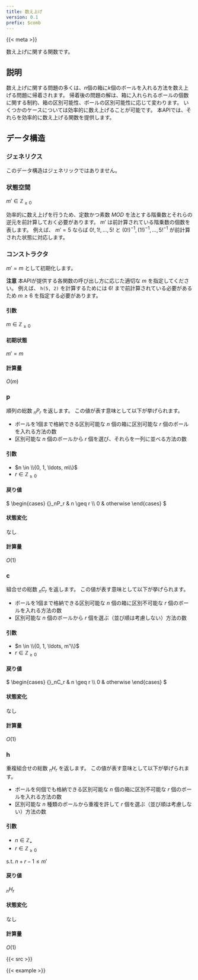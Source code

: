 ```yaml
---
title: 数え上げ
version: 0.1
prefix: $comb
---
```


{{< meta >}}

数え上げに関する関数です。

## 説明
数え上げに関する問題の多くは、$n$個の箱に$k$個のボールを入れる方法を数え上げる問題に帰着されます。
帰着後の問題の解は、箱に入れられるボールの個数に関する制約、箱の区別可能性、ボールの区別可能性に応じて変わります。
いくつかのケースについては効率的に数え上げることが可能です。
本APIでは、それらを効率的に数え上げる関数を提供します。

## データ構造

### ジェネリクス
このデータ構造はジェネリックではありません。

### 状態空間
$m' \in \mathbb{Z}_{\geq 0}$

効率的に数え上げを行うため、定数かつ素数 $MOD$ を法とする階乗数とそれらの逆元を前計算しておく必要があります。
$m'$ は前計算されている階乗数の個数を表します。
例えば、 $m' = 5$ ならば $0!, 1!, \ldots, 5!$ と $(0!)^{-1}, (1!)^{-1}, \ldots, 5!^{-1}$ が前計算された状態に対応します。

### コンストラクタ
$m' = m$ として初期化します。

**注意** 本APIが提供する各関数の呼び出し方に応じた適切な $m$ を指定してください。
例えば、 `h(5, 2)` を計算するためには $6!$ まで前計算されている必要があるため $m \geq 6$ を指定する必要があります。

#### 引数
$m \in \mathbb{Z}_{\geq 0}$

#### 初期状態
$m' = m$

#### 計算量
$O(m)$

### p
順列の総数 ${}_nP_r$ を返します。
この値が表す意味として以下が挙げられます。
- ボールを1個まで格納できる区別可能な $n$ 個の箱に区別可能な $r$ 個のボールを入れる方法の数
- 区別可能な $n$ 個のボールから $r$ 個を選び、それらを一列に並べる方法の数

#### 引数
- $n \in \\{0, 1, \ldots, m\\}$
- $r \in \mathbb{Z}_{\geq 0}$

#### 戻り値
$
\begin{cases}
{}_nP_r & n \geq r \\\\
0 & otherwise
\end{cases}
$

#### 状態変化
なし

#### 計算量
$O(1)$

### c
組合せの総数 ${}_nC_r$ を返します。
この値が表す意味として以下が挙げられます。
- ボールを1個まで格納できる区別可能な $n$ 個の箱に区別不可能な $r$ 個のボールを入れる方法の数
- 区別可能な $n$ 個のボールから $r$ 個を選ぶ（並び順は考慮しない）方法の数

####  引数
- $n \in \\{0, 1, \ldots, m'\\}$
- $r \in \mathbb{Z}_{\geq 0}$

#### 戻り値
$
\begin{cases}
{}_nC_r & n \geq r \\\\
0 & otherwise
\end{cases}
$

#### 状態変化
なし

#### 計算量
$O(1)$

### h
重複組合せの総数 ${}_nH_r$ を返します。
この値が表す意味として以下が挙げられます。
- ボールを何個でも格納できる区別可能な $n$ 個の箱に区別不可能な $r$ 個のボールを入れる方法の数
- 区別可能な $n$ 種類のボールから重複を許して $r$ 個を選ぶ（並び順は考慮しない）方法の数

#### 引数
- $n \in \mathbb{Z}_{+}$
- $r \in \mathbb{Z}_{\geq 0}$

s.t. $n + r - 1 \leq m'$

#### 戻り値
${}_nH_r$

#### 状態変化
なし

#### 計算量
$O(1)$

{{< src >}}

{{< example >}}
